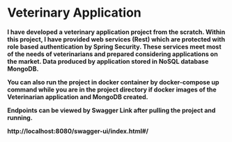 # Veterinary Application

**I have developed a veterinary application project from the scratch. Within this project, I have provided web services (Rest) which are protected with role based authentication by Spring Security.
These services meet most of the needs of veterinarians and prepared considering applications on the market. Data produced by application stored in NoSQL database MongoDB.**

**You can also run the project in docker container by docker-compose up command while you are in the project directory if docker images of the Veterinarian application and MongoDB created.**

**Endpoints can be viewed by Swagger Link after pulling the project and running.**

**http://localhost:8080/swagger-ui/index.html#/**
